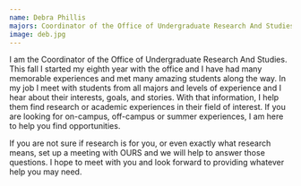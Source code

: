```yaml
---
name: Debra Phillis
majors: Coordinator of the Office of Undergraduate Research And Studies
image: deb.jpg
---
```


I am the Coordinator of the Office of Undergraduate Research And Studies. This fall I started my eighth year with the office and I have had many memorable experiences and met many amazing students along the way. In my job I meet with students from all majors and levels of experience and I hear about their interests, goals, and stories. With that information, I help them find research or academic experiences in their field of interest. If you are looking for on-campus, off-campus or summer experiences, I am here to help you find opportunities.

If you are not sure if research is for you, or even exactly what research means, set up a meeting with OURS and we will help to answer those questions. I hope to meet with you and look forward to providing whatever help you may need.
